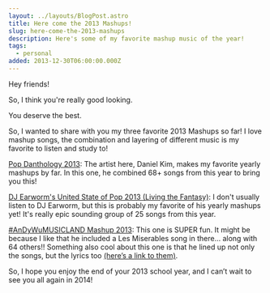 ```yaml
---
layout: ../layouts/BlogPost.astro
title: Here come the 2013 Mashups!
slug: here-come-the-2013-mashups
description: Here's some of my favorite mashup music of the year!
tags:
  - personal
added: 2013-12-30T06:00:00.000Z
---
```


Hey friends!

So, I think you're really good looking.

You deserve the best.

So, I wanted to share with you my three favorite 2013 Mashups so far! I love mashup songs, the combination and layering of different music is my favorite to listen and study to!

[Pop Danthology 2013](https://www.youtube.com/watch?v=HJMapA8WgYw): The artist here, Daniel Kim, makes my favorite yearly mashups by far. In this one, he combined 68+ songs from this year to bring you this!

[DJ Earworm's United State of Pop 2013 (Living the Fantasy)](https://soundcloud.com/dj_earworm/united-state-of-pop-2013-living-the-fantasy): I don't usually listen to DJ Earworm, but this is probably my favorite of his yearly mashups yet! It's really epic sounding group of 25 songs from this year.

[#AnDyWuMUSICLAND Mashup 2013](https://www.youtube.com/watch?v=q2jWmB5Uy0g): This one is SUPER fun. It might be because I like that he included a Les Miserables song in there… along with 64 others!! Something also cool about this one is that he lined up not only the songs, but the lyrics too [(here’s a link to them)](https://andywumusicland.tumblr.com/post/69081318879/andywumusicland-mashup-2013-best-60-pop-songs).

So, I hope you enjoy the end of your 2013 school year, and I can’t wait to see you all again in 2014!
